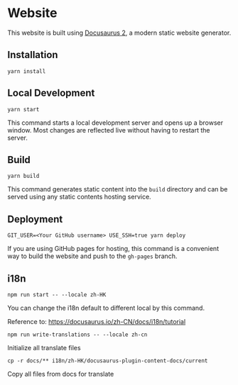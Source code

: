 # Website

This website is built using [Docusaurus 2](https://docusaurus.io/), a modern static website generator.

## Installation

```console
yarn install
```

## Local Development

```console
yarn start
```

This command starts a local development server and opens up a browser window. Most changes are reflected live without having to restart the server.

## Build

```console
yarn build
```

This command generates static content into the `build` directory and can be served using any static contents hosting service.

## Deployment

```console
GIT_USER=<Your GitHub username> USE_SSH=true yarn deploy
```

If you are using GitHub pages for hosting, this command is a convenient way to build the website and push to the `gh-pages` branch.

## i18n

```console
npm run start -- --locale zh-HK
```

You can change the i18n default to different local by this command.

Reference to: https://docusaurus.io/zh-CN/docs/i18n/tutorial

```console
npm run write-translations -- --locale zh-cn
```

Initialize all translate files

```console
cp -r docs/** i18n/zh-HK/docusaurus-plugin-content-docs/current
```

Copy all files from docs for translate
